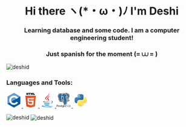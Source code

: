 <h1 align="center">Hi there ヽ(*・ω・)ﾉ I'm Deshi</h1>
<h3 align="center">Learning database and some code. I am a computer engineering student!</h3>
<h3 align="center"> Just spanish for the moment (= ⩊ = )</h3>

<p align="left"> <img src="https://komarev.com/ghpvc/?username=deshid&label=Profile%20views&color=0e75b6&style=flat" alt="deshid" /> </p>

<h3 align="left">Languages and Tools:</h3>
<p align="left"> <a href="https://www.cprogramming.com/" target="_blank" rel="noreferrer"> <img src="https://raw.githubusercontent.com/devicons/devicon/master/icons/c/c-original.svg" alt="c" width="40" height="40"/> </a> <a href="https://www.w3.org/html/" target="_blank" rel="noreferrer"> <img src="https://raw.githubusercontent.com/devicons/devicon/master/icons/html5/html5-original-wordmark.svg" alt="html5" width="40" height="40"/> </a> <a href="https://www.java.com" target="_blank" rel="noreferrer"> <img src="https://raw.githubusercontent.com/devicons/devicon/master/icons/java/java-original.svg" alt="java" width="40" height="40"/> </a> <a href="https://www.postgresql.org" target="_blank" rel="noreferrer"> <img src="https://raw.githubusercontent.com/devicons/devicon/master/icons/postgresql/postgresql-original-wordmark.svg" alt="postgresql" width="40" height="40"/> </a> <a href="https://www.python.org" target="_blank" rel="noreferrer"> <img src="https://raw.githubusercontent.com/devicons/devicon/master/icons/python/python-original.svg" alt="python" width="40" height="40"/> </a> </p>

<p><img align="left" src="https://github-readme-stats.vercel.app/api/top-langs?username=deshid&show_icons=true&locale=en&layout=compact&bg_color=24243e&title_color=000000&text_color=ffcc4f" alt="deshid" /></p>

<p>&nbsp;<img align="center" src="https://github-readme-stats.vercel.app/api?username=deshid&show_icons=true&locale=en&bg_color=24243e&title_color=000000&text_color=ffcc4f" alt="deshid" /></p>



<!--
**Deshid/Deshid** is a ✨ _special_ ✨ repository because its `README.md` (this file) appears on your GitHub profile.

Here are some ideas to get you started:

- 🔭 I’m currently working on ...
- 🌱 I’m currently learning data base! ( ˙꒳​˙ )
- 👯 I’m looking to collaborate on ...
- 🤔 I’m looking for help with ...
- 💬 Ask me about ...
- 📫 How to reach me: paulalabra18@gmail.com
- 😄 Pronouns: ...
- ⚡ Fun fact: ...
-->
